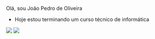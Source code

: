 Olá, sou João Pedro de Oliveira 

-  Hoje estou terminando um curso técnico de informática





<div> 
  <a href="https://instagram.com/jp_oliveirax" target="_blank"><img src="https://img.shields.io/badge/-Instagram-%23E4405F?style=for-the-badge&logo=instagram&logoColor=white" target="_blank"></a>
  <a href = "mailto:joaopedrooliveira95433@gmail.com"><img src="https://img.shields.io/badge/-Gmail-%23333?style=for-the-badge&logo=gmail&logoColor=white" target="_blank"></a>
  
 
 
</div>

